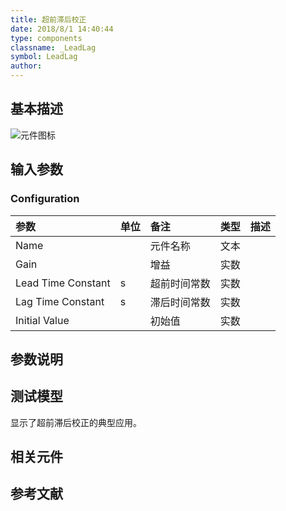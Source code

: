 ```yaml
---
title: 超前滞后校正
date: 2018/8/1 14:40:44
type: components
classname: _LeadLag
symbol: LeadLag
author: 
---
```

## <span id="comp_desc">基本描述</span>
![元件图标]()

## <span id="comp_params">输入参数</span>
### <span id="comp_params_group_Configuration">Configuration</span>
| 参数 | 单位 | 备注 | 类型 | 描述 |
| :--- | :--- | :--- | :--: | :--- |
| <span id="comp_params_param_Name">Name</span> |  | 元件名称 | 文本 |  |
| <span id="comp_params_param_G">Gain</span> |  | 增益 | 实数 |  |
| <span id="comp_params_param_T1">Lead Time Constant</span> | s | 超前时间常数 | 实数 |  |
| <span id="comp_params_param_T2">Lag Time Constant</span> | s | 滞后时间常数 | 实数 |  |
| <span id="comp_params_param_Init">Initial Value</span> |  | 初始值 | 实数 |  |

[Name]: #comp_params_param_Name "Name"
[Gain]: #comp_params_param_G "Gain"
[Lead Time Constant]: #comp_params_param_T1 "Lead Time Constant"
[Lag Time Constant]: #comp_params_param_T2 "Lag Time Constant"
[Initial Value]: #comp_params_param_Init "Initial Value"


## <span id="comp_remarks">参数说明</span>


## <span id="comp_example">测试模型</span>
[<test name>](<test link>)显示了超前滞后校正的典型应用。

## <span id="comp_seealso">相关元件</span>

## <span id="comp_ref">参考文献</span>



